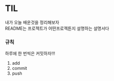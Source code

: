 # TIL
내가 오늘 배운것을 정리해보자  
README는 프로젝트가 어떤프로젝튼지 설명하는 설명서다

### 규칙
하루에 한 번씩은 커밋하자!!!

1. add
2. commit
3. push
